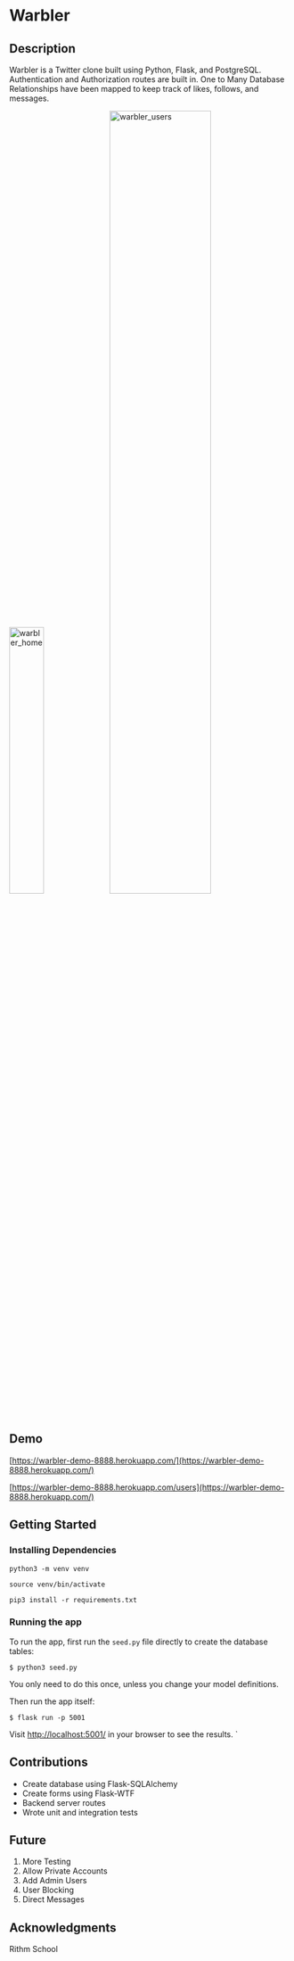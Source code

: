 # Warbler

## Description
Warbler is a Twitter clone built using Python, Flask, and PostgreSQL. Authentication and Authorization routes are built in.  One to Many Database Relationships have been mapped to keep track of likes, follows, and messages.  

<span> <img width="35%" alt="warbler_home" src="https://user-images.githubusercontent.com/72634901/174489823-3496cbfe-1090-41c7-874d-416e69fa29de.png">
<img width="60%" alt="warbler_users" src="https://user-images.githubusercontent.com/72634901/174490190-b32278db-1a53-430f-ad94-dc02ea8d900f.png"> </span>

## Demo
[https://warbler-demo-8888.herokuapp.com/](https://warbler-demo-8888.herokuapp.com/)

[https://warbler-demo-8888.herokuapp.com/users](https://warbler-demo-8888.herokuapp.com/)

## Getting Started

### Installing Dependencies

```
python3 -m venv venv
```
```
source venv/bin/activate
```
```
pip3 install -r requirements.txt
```

### Running the app

To run the app, first run the `seed.py` file directly to create the database tables:

```
$ python3 seed.py
```

You only need to do this once, unless you change your model definitions.

Then run the app itself:

```
$ flask run -p 5001
```

Visit [http://localhost:5001/](http://localhost:5001/) in your browser to see the results.
`
## Contributions

* Create database using Flask-SQLAlchemy
* Create forms using Flask-WTF
* Backend server routes
* Wrote unit and integration tests

## Future

1. More Testing
2. Allow Private Accounts
3. Add Admin Users
4. User Blocking
5. Direct Messages

## Acknowledgments

Rithm School

